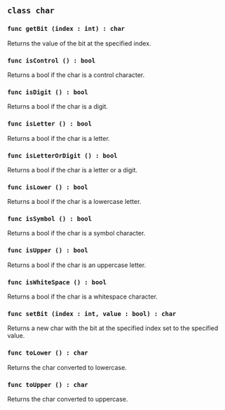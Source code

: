 ## ```class char```

### ```func getBit (index : int) : char```
Returns the value of the bit at the specified index.

### ```func isControl () : bool```
Returns a bool if the char is a control character.

### ```func isDigit () : bool```
Returns a bool if the char is a digit.

### ```func isLetter () : bool```
Returns a bool if the char is a letter.

### ```func isLetterOrDigit () : bool```
Returns a bool if the char is a letter or a digit.

### ```func isLower () : bool```
Returns a bool if the char is a lowercase letter.

### ```func isSymbol () : bool```
Returns a bool if the char is a symbol character.

### ```func isUpper () : bool```
Returns a bool if the char is an uppercase letter.

### ```func isWhiteSpace () : bool```
Returns a bool if the char is a whitespace character.

### ```func setBit (index : int, value : bool) : char```
Returns a new char with the bit at the specified index set to the specified value.

### ```func toLower () : char```
Returns the char converted to lowercase.

### ```func toUpper () : char```
Returns the char converted to uppercase.
